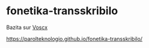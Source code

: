 # fonetika-transskribilo
Bazita sur [Voscx](https://github.com/martinrue/vocx)

https://parolteknologio.github.io/fonetika-transskribilo/
